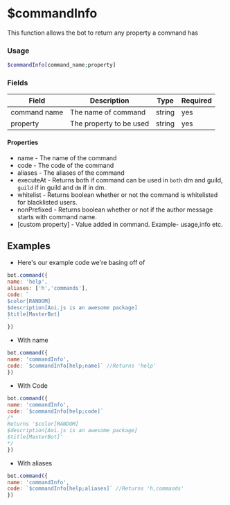 # $commandInfo

This function allows the bot to return any property a command has

### Usage

```php
$commandInfo[command_name;property]
```

### Fields

| Field        | Description             | Type   | Required |
| ------------ | ----------------------- | ------ | -------- |
| command name | The name of command     | string | yes      |
| property     | The property to be used | string | yes      |

#### Properties

* name - The name of the command
* code - The code of the command
* aliases - The aliases of the command
* executeAt - Returns both if command can be used in `both` dm and guild, `guild` if in guild and `dm` if in dm.
* whitelist - Returns boolean whether or not the command is whitelisted for blacklisted users.
* nonPrefixed - Returns boolean whether or not if the author message starts with command name.
* \[custom property] - Value added in command. Example- usage,info etc.

## Examples

* Here's our example code we're basing off of

```javascript
bot.command({
name: 'help',
aliases: ['h','commands'],
code: `
$color[RANDOM]
$description[Aoi.js is an awesome package]
$title[MasterBot]
`
})
```

* With name

```javascript
bot.command({
name: 'commandInfo',
code: `$commandInfo[help;name]` //Returns 'help'
})
```

* With Code

```javascript
bot.command({
name: 'commandInfo',
code: `$commandInfo[help;code]` 
/*
Returns '$color[RANDOM]
$description[Aoi.js is an awesome package]
$title[MasterBot]'
*/
})
```

* With aliases

```javascript
bot.command({
name: 'commandInfo',
code: `$commandInfo[help;aliases]` //Returns 'h,commands'
})
```
